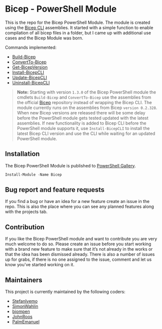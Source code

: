 # Bicep - PowerShell Module

This is the repo for the Bicep PowerShell Module. The module is created using the [Bicep CLI](https://github.com/Azure/bicep) assemblies. It started with a simple function to enable compilation of all bicep files in a folder, but I came up with additional use cases and the Bicep Module was born.

Commands implemented:

- [Build-Bicep](./Docs/HelpBuild-Bicep.md)
- [ConvertTo-Bicep](./Docs/HelpConvertTo-Bicep.md)
- [Get-BicepVersion](./Docs/HelpGet-BicepVersion.md)
- [Install-BicepCLI](./Docs/HelpInstall-BicepCLI.md)
- [Update-BicepCLI](./Docs/HelpUpdate-BicepCLI.md)
- [Uninstall-BicepCLI](./Docs/HelpUninstall-BicepCLI.md)

>**Note:** Starting with version `1.3.0` of the Bicep PowerShell module the cmdlets `Build-Bicep` and `ConvertTo-Bicep` use the assemblies from the official [Bicep](https://github.com/Azure/bicep) repository instead of wrapping the Bicep CLI. The module currently runs on the assemblies from Bicep `version 0.2.328`. When new Bicep versions are released there will be some delay before the PowerShell module gets tested updated with the latest assemblies. If new functionality is added to Bicep CLI before the PowerShell module supports it, use `Install-BicepCLI` to install the latest Bicep CLI version and use the CLI while waiting for an updated PowerShell module.

## Installation

The Bicep PowerShell Module is published to [PowerShell Gallery](https://www.powershellgallery.com/packages/Bicep/).

```powershell
Install-Module -Name Bicep
```

## Bug report and feature requests

If you find a bug or have an idea for a new feature create an issue in the repo. This is also the place where you can see any planned features along with the projects tab.

## Contribution

If you like the Bicep PowerShell module and want to contribute you are very much welcome to do so. Please create an issue before you start working with a brand new feature to make sure that it’s not already in the works or that the idea has been dismissed already. There is also a number of issues up for grabs, if there is no one assigned to the issue, comment and let us know you've started working on it.

## Maintainers

This project is currently maintained by the following coders:

- [StefanIvemo](https://github.com/StefanIvemo)
- [SimonWahlin](https://github.com/SimonWahlin)
- [bjompen](https://github.com/bjompen)
- [JohnRoos](https://github.com/JohnRoos)
- [PalmEmanuel](https://github.com/PalmEmanuel)